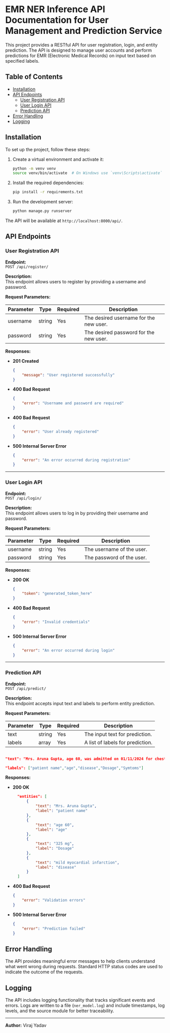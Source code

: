 
# EMR NER Inference API Documentation for User Management and Prediction Service

This project provides a RESTful API for user registration, login, and entity prediction. The API is designed to manage user accounts and perform predictions for EMR (Electronic Medical Records) on input text based on specified labels.

## Table of Contents

- [Installation](#installation)
- [API Endpoints](#api-endpoints)
  - [User Registration API](#user-registration-api)
  - [User Login API](#user-login-api)
  - [Prediction API](#prediction-api)
- [Error Handling](#error-handling)
- [Logging](#logging)

## Installation

To set up the project, follow these steps:


1. Create a virtual environment and activate it:
   ```bash
   python -m venv venv
   source venv/bin/activate  # On Windows use `venv\Scripts\activate`
   ```

2. Install the required dependencies:
   ```bash
   pip install -r requirements.txt
   ```

3. Run the development server:
   ```bash
   python manage.py runserver
   ```

The API will be available at `http://localhost:8000/api/`.

## API Endpoints

### User Registration API

**Endpoint:**  
`POST /api/register/`

**Description:**  
This endpoint allows users to register by providing a username and password.

**Request Parameters:**

| Parameter | Type   | Required | Description                          |
|-----------|--------|----------|--------------------------------------|
| username  | string | Yes      | The desired username for the new user. |
| password  | string | Yes      | The desired password for the new user. |

**Responses:**

- **201 Created**  
  ```json
  {
      "message": "User registered successfully"
  }
  ```

- **400 Bad Request**  
  ```json
  {
      "error": "Username and password are required"
  }
  ```

- **400 Bad Request**  
  ```json
  {
      "error": "User already registered"
  }
  ```

- **500 Internal Server Error**  
  ```json
  {
      "error": "An error occurred during registration"
  }
  ```

---

### User Login API

**Endpoint:**  
`POST /api/login/`

**Description:**  
This endpoint allows users to log in by providing their username and password.

**Request Parameters:**

| Parameter | Type   | Required | Description                        |
|-----------|--------|----------|------------------------------------|
| username  | string | Yes      | The username of the user.         |
| password  | string | Yes      | The password of the user.         |

**Responses:**

- **200 OK**  
  ```json
  {
      "token": "generated_token_here"
  }
  ```

- **400 Bad Request**  
  ```json
  {
      "error": "Invalid credentials"
  }
  ```

- **500 Internal Server Error**  
  ```json
  {
      "error": "An error occurred during login"
  }
  ```

---

### Prediction API

**Endpoint:**  
`POST /api/predict/`

**Description:**  
This endpoint accepts input text and labels to perform entity prediction.

**Request Parameters:**

| Parameter | Type   | Required | Description                         |
|-----------|--------|----------|-------------------------------------|
| text      | string | Yes      | The input text for prediction.      |
| labels    | array  | Yes      | A list of labels for prediction.    |

  ```json

  "text": "Mrs. Aruna Gupta, age 60, was admitted on 01/11/2024 for chest pain and was treated with 325 mg of Aspirin. Further testing confirmed mild myocardial infarction.",

  "labels": ["patient name","age","disease","Dosage","Symtoms"]

  ```

**Responses:**

- **200 OK**  
  ```json
    "entities": [
        {
            "text": "Mrs. Aruna Gupta",
            "label": "patient name"
        },
        {
            "text": "age 60",
            "label": "age"
        },
        {
            "text": "325 mg",
            "label": "Dosage"
        },
        {
            "text": "mild myocardial infarction",
            "label": "disease"
        }
    ]
  ```

- **400 Bad Request**  
  ```json
  {
      "error": "Validation errors"
  }
  ```

- **500 Internal Server Error**  
  ```json
  {
      "error": "Prediction failed"
  }
  ```

## Error Handling

The API provides meaningful error messages to help clients understand what went wrong during requests. Standard HTTP status codes are used to indicate the outcome of the requests.

## Logging

The API includes logging functionality that tracks significant events and errors. Logs are written to a file (`ner_model.log`) and include timestamps, log levels, and the source module for better traceability.


---

**Author:** Viraj Yadav

